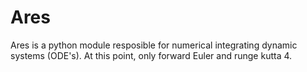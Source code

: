 # Ares
Ares is a python module resposible for numerical integrating dynamic systems (ODE's). At this point, only forward Euler and runge kutta 4.
